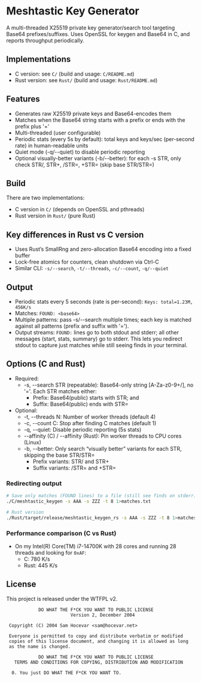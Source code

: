 # Meshtastic Key Generator

A multi-threaded X25519 private key generator/search tool targeting Base64 prefixes/suffixes. Uses OpenSSL for keygen and Base64 in C, and reports throughput periodically.

## Implementations

- C version: see `C/` (build and usage: `C/README.md`)
- Rust version: see `Rust/` (build and usage: `Rust/README.md`)

## Features

- Generates raw X25519 private keys and Base64-encodes them
- Matches when the Base64 string starts with a prefix or ends with the prefix plus '='
- Multi-threaded (user configurable)
- Periodic stats (every 5s by default): total keys and keys/sec (per-second rate) in human-readable units
- Quiet mode (-q/--quiet) to disable periodic reporting
- Optional visually-better variants (-b/--better): for each -s STR, only check STR/, STR+, /STR=, +STR= (skip base STR/STR=)

## Build

There are two implementations:

- C version in `C/` (depends on OpenSSL and pthreads)
- Rust version in `Rust/` (pure Rust)

## Key differences in Rust vs C version

- Uses Rust’s SmallRng and zero-allocation Base64 encoding into a fixed buffer
- Lock-free atomics for counters, clean shutdown via Ctrl-C
- Similar CLI: `-s/--search`, `-t/--threads`, `-c/--count`, `-q/--quiet`

## Output

- Periodic stats every 5 seconds (rate is per-second): `Keys: total=1.23M, 456K/s`
- Matches: `FOUND: <base64>`
- Multiple patterns: pass -s/--search multiple times; each key is matched against all patterns (prefix and suffix with '=').
- Output streams: `FOUND:` lines go to both stdout and stderr; all other messages (start, stats, summary) go to stderr. This lets you redirect stdout to capture just matches while still seeing finds in your terminal.

## Options (C and Rust)

- Required:
  - -s, --search STR (repeatable): Base64-only string [A-Za-z0-9+/], no '='. Each STR matches either:
    - Prefix: Base64(public) starts with STR; and
    - Suffix: Base64(public) ends with STR=
- Optional:
  - -t, --threads N: Number of worker threads (default 4)
  - -c, --count C: Stop after finding C matches (default 1)
  - -q, --quiet: Disable periodic reporting (5s stats)
  - --affinity (C) / --affinity (Rust): Pin worker threads to CPU cores (Linux)
  - -b, --better: Only search “visually better” variants for each STR, skipping the base STR/STR=
    - Prefix variants: STR/ and STR+
    - Suffix variants: /STR= and +STR=

### Redirecting output

```sh
# Save only matches (FOUND lines) to a file (still see finds on stderr)
./C/meshtastic_keygen -s AAA -s ZZZ -t 8 1>matches.txt

# Rust version
./Rust/target/release/meshtastic_keygen_rs -s AAA -s ZZZ -t 8 1>matches.txt
```

### Performance comparison (C vs Rust)

- On my Intel(R) Core(TM) i7-14700K with 28 cores and running 28 threads and looking for `0xAF`:
  - C: 780 K/s
  - Rust: 445 K/s

## License

This project is released under the WTFPL v2.

```text
            DO WHAT THE F*CK YOU WANT TO PUBLIC LICENSE
                        Version 2, December 2004

 Copyright (C) 2004 Sam Hocevar <sam@hocevar.net>

 Everyone is permitted to copy and distribute verbatim or modified
 copies of this license document, and changing it is allowed as long
 as the name is changed.

            DO WHAT THE F*CK YOU WANT TO PUBLIC LICENSE
   TERMS AND CONDITIONS FOR COPYING, DISTRIBUTION AND MODIFICATION

  0. You just DO WHAT THE F*CK YOU WANT TO.
```
